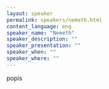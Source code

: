 ```yaml
---
layout: speaker
permalink: speakers/nemeth.html
content_language: eng
speaker_name: "Nemeth"
speaker_description: ""
speaker_presentation: ""
speaker_when: ""
speaker_where: ""
---
```


popis
